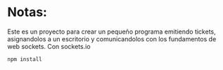 # Notas:

Este es un proyecto para crear un pequeño programa emitiendo tickets, asignandolos a un escritorio y comunicandolos con los fundamentos de web sockets. Con sockets.io

```
npm install
```
